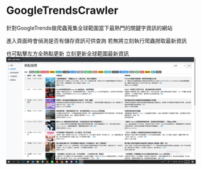 # GoogleTrendsCrawler
針對GoogleTrends做爬蟲蒐集全球範圍當下最熱門的關鍵字資訊的網站

進入頁面時會偵測是否有儲存資訊可供查詢 若無將立刻執行爬蟲撈取最新資訊

也可點擊左方全熱點更新 立刻更新全球範圍最新資訊
![image](https://github.com/Jonhson1997/GoogleTrendsCrawler/blob/master/01.jpg)
